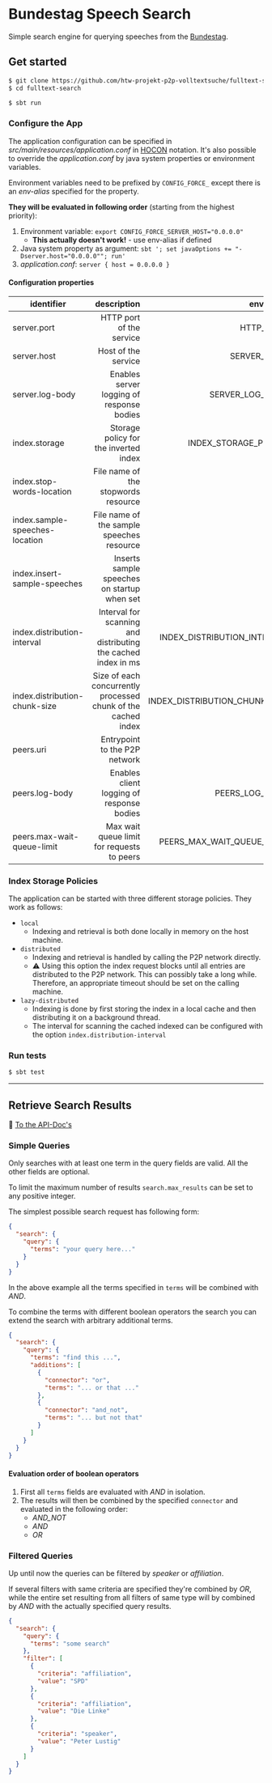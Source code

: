 # Bundestag Speech Search

Simple search engine for querying speeches from the [Bundestag](https://www.bundestag.de/).

## Get started

```bash
$ git clone https://github.com/htw-projekt-p2p-volltextsuche/fulltext-search
$ cd fulltext-search

$ sbt run
```

### Configure the App

The application configuration can be specified in *src/main/resources/application.conf*
in [HOCON](https://github.com/lightbend/config/blob/master/HOCON.md#hocon-human-optimized-config-object-notation)
notation. It's also possible to override the *application.conf* by java system properties or environment variables.

Environment variables need to be prefixed by `CONFIG_FORCE_` except there is an *env-alias* specified for the property.

**They will be evaluated in following order** (starting from the highest priority):

1. Environment variable:               `export CONFIG_FORCE_SERVER_HOST="0.0.0.0"`
    - **This actually doesn't work!** - use env-alias if defined
2. Java system property as argument:   `sbt '; set javaOptions += "-Dserver.host="0.0.0.0""; run'`
3. *application.conf*:                 `server { host = 0.0.0.0 }`

#### Configuration properties

| identifier | description | env-alias | default |
|------------|------------:|----------:|--------:|
|server.port|HTTP port of the service|HTTP_PORT|8421|
|server.host|Host of the service|SERVER_HOST|0.0.0.0|
|server.log-body|Enables server logging of response bodies|SERVER_LOG_BODY|true|
|index.storage|Storage policy for the inverted index|INDEX_STORAGE_POLICY|local|
|index.stop-words-location|File name of the stopwords resource|-|stopwords_de.txt|
|index.sample-speeches-location|File name of the sample speeches resource|-|sample_speeches.json|
|index.insert-sample-speeches|Inserts sample speeches on startup when set|-|false|
|index.distribution-interval|Interval for scanning and distributing the cached index in ms|INDEX_DISTRIBUTION_INTERVAL|120000|
|index.distribution-chunk-size|Size of each concurrently processed chunk of the cached index|INDEX_DISTRIBUTION_CHUNK_SIZE|100|
|peers.uri|Entrypoint to the P2P network|-|http://localhost:8090/|
|peers.log-body|Enables client logging of response bodies|PEERS_LOG_BODY|true|
|peers.max-wait-queue-limit|Max wait queue limit for requests to peers|PEERS_MAX_WAIT_QUEUE_LIMIT|1024|

### Index Storage Policies

The application can be started with three different storage policies. They work as follows:

* `local`
    * Indexing and retrieval is both done locally in memory on the host machine.
* `distributed`
    * Indexing and retrieval is handled by calling the P2P network directly.
    * ⚠️ Using this option the index request blocks until all entries are distributed to the P2P network. This can
      possibly take a long while. Therefore, an appropriate timeout should be set on the calling machine.
* `lazy-distributed`
    * Indexing is done by first storing the index in a local cache and then distributing it on a background thread.
    * The interval for scanning the cached indexed can be configured with the option `index.distribution-interval`

### Run tests

```bash
$ sbt test
```

----

## Retrieve Search Results

📁 [To the API-Doc's](https://htw-projekt-p2p-volltextsuche.github.io/fulltext-search/)

### Simple Queries

Only searches with at least one term in the query fields are valid. All the other fields are optional.

To limit the maximum number of results `search.max_results` can be set to any positive integer.

The simplest possible search request has following form:

```json
{
  "search": {
    "query": {
      "terms": "your query here..."
    }
  }
}
 ```

In the above example all the terms specified in `terms` will be combined with *AND*.

To combine the terms with different boolean operators the search you can extend the search with arbitrary additional
terms.

```json
{
  "search": {
    "query": {
      "terms": "find this ...",
      "additions": [
        {
          "connector": "or",
          "terms": "... or that ..."
        },
        {
          "connector": "and_not",
          "terms": "... but not that"
        }
      ]
    }
  }
}
 ```

#### Evaluation order of boolean operators

1. First all `terms` fields are evaluated with *AND* in isolation.
1. The results will then be combined by the specified `connector` and evaluated in the following order:
    * *AND_NOT*
    * *AND*
    * *OR*

### Filtered Queries

Up until now the queries can be filtered by *speaker* or *affiliation*.

If several filters with same criteria are specified they're combined by *OR*, while the entire set resulting from all
filters of same type will by combined by *AND* with the actually specified query results.

```json
{
  "search": {
    "query": {
      "terms": "some search"
    },
    "filter": [
      {
        "criteria": "affiliation",
        "value": "SPD"
      },
      {
        "criteria": "affiliation",
        "value": "Die Linke"
      },
      {
        "criteria": "speaker",
        "value": "Peter Lustig"
      }
    ]
  }
}
 ```
